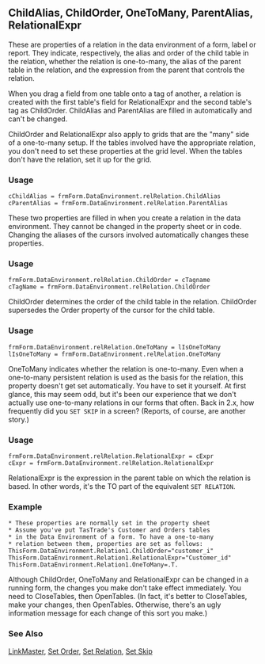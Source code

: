 ## ChildAlias, ChildOrder, OneToMany, ParentAlias, RelationalExpr

These are properties of a relation in the data environment of a form, label or report. They indicate, respectively, the alias and order of the child table in the relation, whether the relation is one-to-many, the alias of the parent table in the relation, and the expression from the parent that controls the relation.

When you drag a field from one table onto a tag of another, a relation is created with the first table's field for RelationalExpr and the second table's tag as ChildOrder. ChildAlias and ParentAlias are filled in automatically and can't be changed.

ChildOrder and RelationalExpr also apply to grids that are the "many" side of a one-to-many setup. If the tables involved have the appropriate relation, you don't need to set these properties at the grid level. When the tables don't have the relation, set it up for the grid.

### Usage

```foxpro
cChildAlias = frmForm.DataEnvironment.relRelation.ChildAlias
cParentAlias = frmForm.DataEnvironment.relRelation.ParentAlias
```

These two properties are filled in when you create a relation in the data environment. They cannot be changed in the property sheet or in code. Changing the aliases of the cursors involved automatically changes these properties.

### Usage

```foxpro
frmForm.DataEnvironment.relRelation.ChildOrder = cTagname
cTagName = frmForm.DataEnvironment.relRelation.ChildOrder
```

ChildOrder determines the order of the child table in the relation. ChildOrder supersedes the Order property of the cursor for the child table.

### Usage

```foxpro
frmForm.DataEnvironment.relRelation.OneToMany = lIsOneToMany
lIsOneToMany = frmForm.DataEnvironment.relRelation.OneToMany
```

OneToMany indicates whether the relation is one-to-many. Even when a one-to-many persistent relation is used as the basis for the relation, this property doesn't get set automatically. You have to set it yourself. At first glance, this may seem odd, but it's been our experience that we don't actually use one-to-many relations in our forms that often. Back in 2.x, how frequently did you `SET SKIP` in a screen? (Reports, of course, are another story.)

### Usage

```foxpro
frmForm.DataEnvironment.relRelation.RelationalExpr = cExpr
cExpr = frmForm.DataEnvironment.relRelation.RelationalExpr
```

RelationalExpr is the expression in the parent table on which the relation is based. In other words, it's the TO part of the equivalent `SET RELATION`.

### Example

```foxpro
* These properties are normally set in the property sheet
* Assume you've put TasTrade's Customer and Orders tables
* in the Data Environment of a form. To have a one-to-many
* relation between them, properties are set as follows:
ThisForm.DataEnvironment.Relation1.ChildOrder="customer_i"
ThisForm.DataEnvironment.Relation1.RelationalExpr="Customer_id"
ThisForm.DataEnvironment.Relation1.OneToMany=.T.
```

Although ChildOrder, OneToMany and RelationalExpr can be changed in a running form, the changes you make don't take effect immediately. You need to CloseTables, then OpenTables. (In fact, it's better to CloseTables, make your changes, then OpenTables. Otherwise, there's an ugly information message for each change of this sort you make.)

### See Also

[LinkMaster](s4g486.md), [Set Order](s4g093.md), [Set Relation](s4g084.md), [Set Skip](s4g084.md)